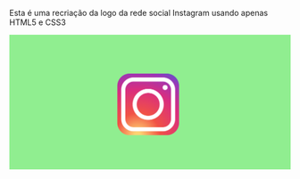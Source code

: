 Esta é uma recriação da logo da rede social Instagram usando apenas HTML5 e CSS3

<img src="Logo-Instagram/../Insta.png">